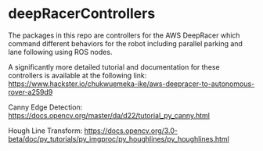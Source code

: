 # deepRacerControllers

The packages in this repo are controllers for the AWS DeepRacer which command different behaviors for the robot including parallel parking and lane following using ROS nodes.

A significantly more detailed tutorial and documentation for these controllers is available at the following link:
https://www.hackster.io/chukwuemeka-ike/aws-deepracer-to-autonomous-rover-a259d9



Canny Edge Detection:
https://docs.opencv.org/master/da/d22/tutorial_py_canny.html

Hough Line Transform:
https://docs.opencv.org/3.0-beta/doc/py_tutorials/py_imgproc/py_houghlines/py_houghlines.html
